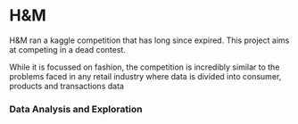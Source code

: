 # H&M

H&M ran a kaggle competition that has long since expired. This project aims at competing in a dead contest. 

While it is focussed on fashion, the competition is incredibly similar to the problems faced in any retail industry where data is divided into consumer, products and transactions data 

### Data Analysis and Exploration

